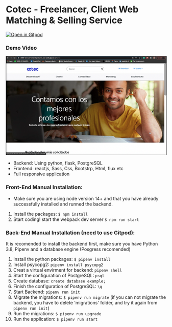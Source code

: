 # Cotec - Freelancer, Client Web Matching & Selling Service
[![Open in Gitpod](https://gitpod.io/button/open-in-gitpod.svg)](https://gitpod.io#https://github.com/4GeeksAcademy/react-flask-hello.git)


### Demo Video
[![Video Label](src/youtube.png)](https://youtu.be/lkcHM-1ZOJA)


- Backend: Using python, flask, PostgreSQL 
- Frontend: reactjs, Sass, Css, Bootstrp, Html, flux etc
- Full responsive application



### Front-End Manual Installation:
- Make sure you are using node version 14+ and that you have already successfully installed and runned the backend.
1. Install the packages: `$ npm install`
2. Start coding! start the webpack dev server `$ npm run start`



### Back-End Manual Installation (need to use Gitpod):
It is recomended to install the backend first, make sure you have Python 3.8, Pipenv and a database engine (Posgress recomended)
1. Install the python packages: `$ pipenv install`
2. Install psycopg2: `pipenv install psycopg2`
3. Creat a virtual envirment for backend: `pipenv shell`
4. Start the configuration of PostgreSQL: `psql`
5. Create database: `create database example;`
6. Finish the configuration of PostgreSQL: `\q`
7. Start Backend: `pipenv run init`
8. Migrate the migrations: `$ pipenv run migrate` 
(if you can not migrate the backend, you have to delete 'migrations' folder, and try it again from `pipenv run init`)
10. Run the migrations: `$ pipenv run upgrade`
11. Run the application: `$ pipenv run start`
